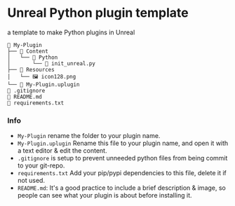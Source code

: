 # Unreal Python plugin template
a template to make Python plugins in Unreal

```
📂 My-Plugin
├── 📂 Content
│   └── 📂 Python
│       └── 📄 init_unreal.py
├── 📂 Resources
│   └── 🖼️ icon128.png
└── 📄 My-Plugin.uplugin
📄 .gitignore
📄 README.md
📄 requirements.txt
```

### Info
- `My-Plugin` rename the folder to your plugin name.
- `My-Plugin.uplugin` Rename this file to your plugin name, and open it with a text editor & edit the content.
- `.gitignore` is setup to prevent unneeded python files from being commit to your git-repo.
- `requirements.txt` Add your pip/pypi dependencies to this file, delete it if not used.
- `README.md`: It's a good practice to include a brief description & image, so people can see what your plugin is about before installing it.
